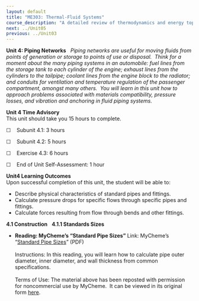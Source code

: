 ```yaml
---
layout: default
title: "ME303: Thermal-Fluid Systems"
course_description: "A detailed review of thermodynamics and energy topics, which include thermodynamic cycles, flow measurement, pumping, piping, and pressure drops, heat exchangers, cooling and refrigeration, engines, and power conversion."
next: ../Unit05
previous: ../Unit03
---
```

**Unit 4: Piping Networks** <span id="4"></span> 
*Piping networks are useful for moving fluids from points of generation
or storage to points of use or disposal.  Think for a moment about the
many piping systems in an automobile: fuel lines from the storage tank
to each cylinder of the engine; exhaust lines from the cylinders to the
tailpipe; coolant lines from the engine block to the radiator; and
conduits for ventilation and temperature regulation of the passenger
compartment, amongst many others.  You will learn in this unit how to
approach problems associated with materials compatibility, pressure
losses, and vibration and anchoring in fluid piping systems.*

**Unit 4 Time Advisory**  
This unit should take you 15 hours to complete.

☐    Subunit 4.1: 3 hours

☐    Subunit 4.2: 5 hours

☐    Exercise 4.3: 6 hours

☐    End of Unit Self-Assessment: 1 hour

**Unit4 Learning Outcomes**  
Upon successful completion of this unit, the student will be able to:

-   Describe physical characteristics of standard pipes and fittings.
-   Calculate pressure drops for specific flows through specific pipes
    and fittings.
-   Calculate forces resulting from flow through bends and other
    fittings.

**4.1 Construction** <span id="4.1"></span> 
**4.1.1 Standards Sizes** <span id="4.1.1"></span> 
-   **Reading: MyCheme’s “Standard Pipe Sizes”**
    Link: MyCheme’s “[Standard Pipe
    Sizes](http://www.saylor.org/site/wp-content/uploads/2011/07/ME303-4.1.1.pdf)”
    (PDF)  
        
     Instructions: In this reading, you will learn how to calculate pipe
    outer diameter, inner diameter, and wall thickness from common
    specifications.  
                  
     Terms of Use: The material above has been reposted with permission
    for noncommercial use by MyCheme.  It can be viewed in its original
    form [here](http://www.mycheme.com/technicaldata/standard-pipe-sizes.html).


